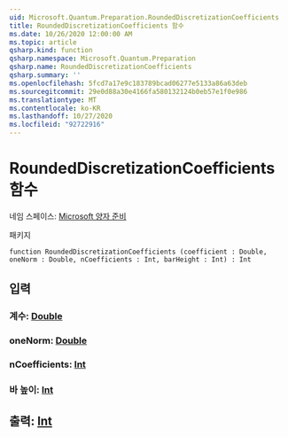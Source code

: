 ```yaml
---
uid: Microsoft.Quantum.Preparation.RoundedDiscretizationCoefficients
title: RoundedDiscretizationCoefficients 함수
ms.date: 10/26/2020 12:00:00 AM
ms.topic: article
qsharp.kind: function
qsharp.namespace: Microsoft.Quantum.Preparation
qsharp.name: RoundedDiscretizationCoefficients
qsharp.summary: ''
ms.openlocfilehash: 5fcd7a17e9c183789bcad06277e5133a86a63deb
ms.sourcegitcommit: 29e0d88a30e4166fa580132124b0eb57e1f0e986
ms.translationtype: MT
ms.contentlocale: ko-KR
ms.lasthandoff: 10/27/2020
ms.locfileid: "92722916"
---
```

# <a name="roundeddiscretizationcoefficients-function"></a>RoundedDiscretizationCoefficients 함수

네임 스페이스: [Microsoft 양자 준비](xref:Microsoft.Quantum.Preparation)

패키지 [](https://nuget.org/packages/)




```qsharp
function RoundedDiscretizationCoefficients (coefficient : Double, oneNorm : Double, nCoefficients : Int, barHeight : Int) : Int
```


## <a name="input"></a>입력

### <a name="coefficient--double"></a>계수: [Double](xref:microsoft.quantum.lang-ref.double)




### <a name="onenorm--double"></a>oneNorm: [Double](xref:microsoft.quantum.lang-ref.double)




### <a name="ncoefficients--int"></a>nCoefficients: [Int](xref:microsoft.quantum.lang-ref.int)




### <a name="barheight--int"></a>바 높이: [Int](xref:microsoft.quantum.lang-ref.int)





## <a name="output--int"></a>출력: [Int](xref:microsoft.quantum.lang-ref.int)

